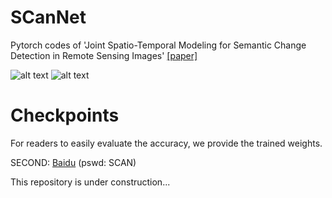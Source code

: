 # SCanNet
Pytorch codes of 'Joint Spatio-Temporal Modeling for Semantic Change Detection in Remote Sensing Images' [[paper]](https://arxiv.org/abs/2212.05245)


![alt text](https://github.com/ggsDing/SCanNet/blob/main/SCanNet.png)
![alt text](https://github.com/ggsDing/SCanNet/blob/main/L_psd_sc.png)

# Checkpoints

For readers to easily evaluate the accuracy, we provide the trained weights.

SECOND: [Baidu](https://pan.baidu.com/s/1zL3H1IlTXB9QnHDxY8sRpg?pwd=SCAN) (pswd: SCAN)

This repository is under construction...
